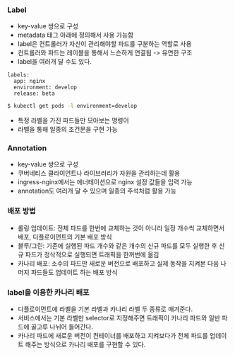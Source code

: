 ### Label
- key-value 쌍으로 구성
- metadata 태그 아래에 정의해서 사용 가능함
- label은 컨트롤러가 자신이 관리해야할 파드를 구분하는 역할로 사용
- 컨트롤러와 파드는 레이블을 통해서 느슨하게 연결됨 -> 유연한 구조
- label을 여러개 달 수도 있다.
```
labels:
  app: nginx
  environment: develop
  release: beta
```
```bash
$ kubectl get pods -l environment=develop
```
- 특정 라벨을 가진 파드들만 모아보는 명령어
- 라벨을 통해 일종의 조건문을 구현 가능

### Annotation
- key-value 쌍으로 구성
- 쿠버네티스 클라이언트나 라이브러리가 자원을 관리하는데 활용
- ingress-nginx에서는 에너테이션으로 nginx 설정 값들을 입력 가능
- annotation도 여러개 달 수 있으며 일종의 주석처럼 활용 가능

### 배포 방법
- 롤링 업데이트: 전체 파드를 한번에 교체하는 것이 아니라 일정 개수씩 교체하면서 배포, 디플로이먼트의 기본 배포 방식
- 블루/그린: 기존에 실행된 파드 개수와 같은 개수의 신규 파드를 모두 실행한 후 신규 파드가 정삭적으로 실행되면 트래픽을 한꺼번에 옮김 
- 카나리 배포: 소수의 파드만 새로운 버전으로 배포하고 실제 동작을 지켜본 다음 나머지 파드들도 업데이트 하는 배포 방식

### label을 이용한 카나리 배포
- 디플로이먼트에 라벨을 기본 라벨과 카나리 라벨 두 종류로 매겨준다.
- 서비스에서는 기본 라벨만 selector로 지정해주면 트래픽이 카나리 파드와 일반 파드에 골고루 나뉘어 들어간다.
- 카나리 파드에 새로운 버전이 컨테이너를 배포하고 지켜보다가 전체 파드를 업데이트 해주는 방식으로 카나리 배포를 구현할 수 있다.
